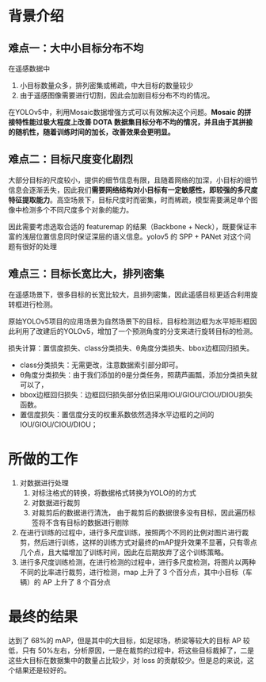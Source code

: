 
# 背景介绍

## 难点一：大中小目标分布不均

在遥感数据中

1. 小目标数量众多，排列密集或稀疏，中大目标的数量较少
2. 由于遥感图像需要进行切割，因此会加剧目标分布不均的情况。

在YOLOv5中，利用Mosaic数据增强方式可以有效解决这个问题。**Mosaic 的拼接特性能过极大程度上改善 DOTA 数据集目标分布不均的情况，并且由于其拼接的随机性，随着训练时间的加长，改善效果会更明显。**

## 难点二：目标尺度变化剧烈

大部分目标的尺度较小，提供的细节信息有限，且随着网络的加深，小目标的细节信息会逐渐丢失，因此我们**需要网络结构对小目标有一定敏感性，即较强的多尺度特征提取能力**。高空场景下，目标尺度时而密集，时而稀疏，模型需要满足单个图像中检测多个不同尺度多个对象的能力。

因此需要考虑选取合适的 featuremap 的结果（Backbone + Neck），既要保证丰富的浅层位置信息同时保证深层的语义信息。yolov5 的 SPP + PANet 对这个问题有很好的处理

## 难点三：目标长宽比大，排列密集



在遥感场景下，很多目标的长宽比较大，且排列密集，因此遥感目标更适合利用旋转框进行检测。

原始YOLOv5项目的应用场景为自然场景下的目标，目标检测边框为水平矩形框因此利用了改建后的YOLOv5，增加了一个预测角度的分支来进行旋转目标的检测。

损失计算：置信度损失、class分类损失、θ角度分类损失、bbox边框回归损失。

- class分类损失：无需更改，注意数据索引部分即可。
- θ角度分类损失：由于我们添加的θ是分类任务，照葫芦画瓢，添加分类损失就可以了，
- bbox边框回归损失：边框回归损失部分依旧采用IOU/GIOU/CIOU/DIOU损失函数。
- 置信度损失：置信度分支的权重系数依然选择水平边框的之间的IOU/GIOU/CIOU/DIOU；


# 所做的工作

1. 对数据进行处理
   1. 对标注格式的转换，将数据格式转换为YOLO的的方式
   2. 对数据进行裁剪
   3. 对裁剪后的数据进行清洗， 由于裁剪后的数据很多没有目标，因此遍历标签将不含有目标的数据进行剔除
2. 在进行训练的过程中，进行多尺度训练，按照两个不同的比例对图片进行裁剪，然后进行训练，这样的训练方式对最终的mAP提升效果不显著，只有零点几个点，且大幅增加了训练时间，因此在后期放弃了这个训练策略。
3. 进行多尺度训练检测，在进行检测的过程中，进行多尺度检测，将图片以两种不同的比率进行裁剪，进行检测，map 上升了 3 个百分点，其中小目标（车辆）的 AP 上升了 8 个百分点


# 最终的结果

达到了 68%的 mAP，但是其中的大目标，如足球场，桥梁等较大的目标 AP 较低，只有 50%左右，分析原因，一是在裁剪的过程中，将这些目标裁掉了，二是这些大目标在数据集中的数量占比较少，对 loss 的贡献较少。但是总的来说，这个结果还是较好的。
